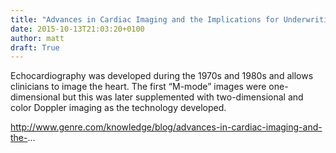 ```yaml
---
title: "Advances in Cardiac Imaging and the Implications for Underwriting and Claims"
date: 2015-10-13T21:03:20+0100
author: matt
draft: True
---
```

Echocardiography was developed during the 1970s and 1980s and allows clinicians to image the heart. The first “M-mode” images were one-dimensional but this was later supplemented with two-dimensional and color Doppler imaging as the technology developed.

http://www.genre.com/knowledge/blog/advances-in-cardiac-imaging-and-the-...
